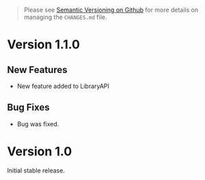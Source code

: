 > Please see [Semantic Versioning on Github](https://blog.stratifylabs.dev/device/2021-07-12-Semantic-Versioning-and-Github/) for more details on managing the `CHANGES.md` file.

# Version 1.1.0

## New Features

- New feature added to LibraryAPI

## Bug Fixes

- Bug was fixed.

# Version 1.0

Initial stable release.
